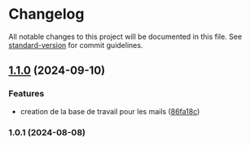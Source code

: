 # Changelog

All notable changes to this project will be documented in this file. See [standard-version](https://github.com/conventional-changelog/standard-version) for commit guidelines.

## [1.1.0](https://github.com/Horus-Turboss-Finance/mail_micro-service/compare/v1.0.1...v1.1.0) (2024-09-10)


### Features

* creation de la base de travail pour les mails ([86fa18c](https://github.com/Horus-Turboss-Finance/mail_micro-service/commit/86fa18c2d67eb4cd7c28ed3007cda8661edb16ce))

### 1.0.1 (2024-08-08)

